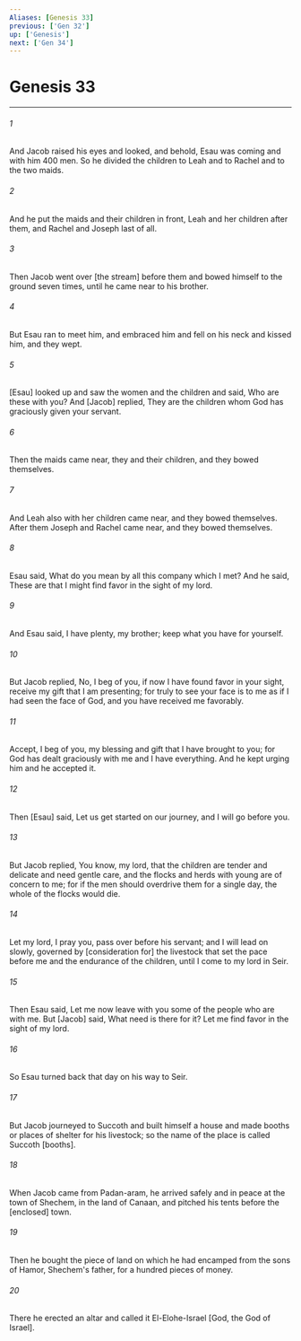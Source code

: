 ```yaml
---
Aliases: [Genesis 33]
previous: ['Gen 32']
up: ['Genesis']
next: ['Gen 34']
---
```

# Genesis 33

***














###### 1 






And Jacob raised his eyes and looked, and behold, Esau was coming and with him 400 men. So he divided the children to Leah and to Rachel and to the two maids. 













###### 2 






And he put the maids and their children in front, Leah and her children after them, and Rachel and Joseph last of all. 













###### 3 






Then Jacob went over [the stream] before them and bowed himself to the ground seven times, until he came near to his brother. 













###### 4 






But Esau ran to meet him, and embraced him and fell on his neck and kissed him, and they wept. 













###### 5 






[Esau] looked up and saw the women and the children and said, Who are these with you? And [Jacob] replied, They are the children whom God has graciously given your servant. 













###### 6 






Then the maids came near, they and their children, and they bowed themselves. 













###### 7 






And Leah also with her children came near, and they bowed themselves. After them Joseph and Rachel came near, and they bowed themselves. 













###### 8 






Esau said, What do you mean by all this company which I met? And he said, These are that I might find favor in the sight of my lord. 













###### 9 






And Esau said, I have plenty, my brother; keep what you have for yourself. 













###### 10 






But Jacob replied, No, I beg of you, if now I have found favor in your sight, receive my gift that I am presenting; for truly to see your face is to me as if I had seen the face of God, and you have received me favorably. 













###### 11 






Accept, I beg of you, my blessing and gift that I have brought to you; for God has dealt graciously with me and I have everything. And he kept urging him and he accepted it. 













###### 12 






Then [Esau] said, Let us get started on our journey, and I will go before you. 













###### 13 






But Jacob replied, You know, my lord, that the children are tender and delicate and need gentle care, and the flocks and herds with young are of concern to me; for if the men should overdrive them for a single day, the whole of the flocks would die. 













###### 14 






Let my lord, I pray you, pass over before his servant; and I will lead on slowly, governed by [consideration for] the livestock that set the pace before me and the endurance of the children, until I come to my lord in Seir. 













###### 15 






Then Esau said, Let me now leave with you some of the people who are with me. But [Jacob] said, What need is there for it? Let me find favor in the sight of my lord. 













###### 16 






So Esau turned back that day on his way to Seir. 













###### 17 






But Jacob journeyed to Succoth and built himself a house and made booths or places of shelter for his livestock; so the name of the place is called Succoth [booths]. 













###### 18 






When Jacob came from Padan-aram, he arrived safely and in peace at the town of Shechem, in the land of Canaan, and pitched his tents before the [enclosed] town. 













###### 19 






Then he bought the piece of land on which he had encamped from the sons of Hamor, Shechem's father, for a hundred pieces of money. 













###### 20 






There he erected an altar and called it El-Elohe-Israel [God, the God of Israel].
